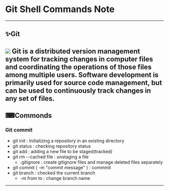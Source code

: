 
# Git Shell Commands Note 
---
## ✨Git 
![](https://git-scm.com/images/logo@2x.png)
Git is a distributed version management system for tracking changes in computer files
and coordinating the operations of those files among multiple users.
Software development is primarily used for source code management, 
but can be used to continuously track changes in any set of files.
---
## ⌨Commonds

### Git commit

- git init : initializing a repository in an existing directory
- git status : checking repository status
- git add : adding a new file to be staged(tracked)
- git rm --cached file : unstaging a file
    - .gitignore : create gitignore files and manage deleted files separately
- git commit ( -m "commit message" ) : commmit
- git branch : checked the current branch
    - -m from to : change branch name

---

